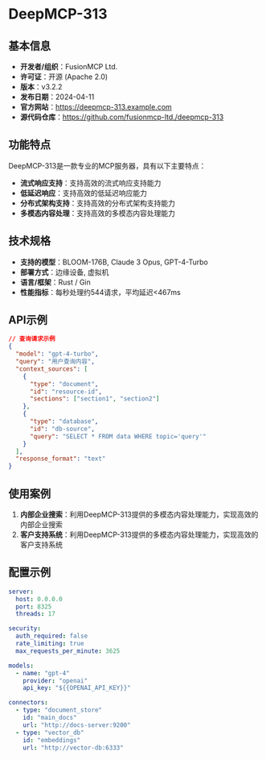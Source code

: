 # DeepMCP-313

## 基本信息

- **开发者/组织**：FusionMCP Ltd.
- **许可证**：开源 (Apache 2.0)
- **版本**：v3.2.2
- **发布日期**：2024-04-11
- **官方网站**：https://deepmcp-313.example.com
- **源代码仓库**：https://github.com/fusionmcp-ltd./deepmcp-313

## 功能特点

DeepMCP-313是一款专业的MCP服务器，具有以下主要特点：

- **流式响应支持**：支持高效的流式响应支持能力
- **低延迟响应**：支持高效的低延迟响应能力
- **分布式架构支持**：支持高效的分布式架构支持能力
- **多模态内容处理**：支持高效的多模态内容处理能力


## 技术规格

- **支持的模型**：BLOOM-176B, Claude 3 Opus, GPT-4-Turbo
- **部署方式**：边缘设备, 虚拟机
- **语言/框架**：Rust / Gin
- **性能指标**：每秒处理约544请求，平均延迟<467ms

## API示例

```json
// 查询请求示例
{
  "model": "gpt-4-turbo",
  "query": "用户查询内容",
  "context_sources": [
    {
      "type": "document",
      "id": "resource-id",
      "sections": ["section1", "section2"]
    },
    {
      "type": "database",
      "id": "db-source",
      "query": "SELECT * FROM data WHERE topic='query'"
    }
  ],
  "response_format": "text"
}
```

## 使用案例

1. **内部企业搜索**：利用DeepMCP-313提供的多模态内容处理能力，实现高效的内部企业搜索
2. **客户支持系统**：利用DeepMCP-313提供的多模态内容处理能力，实现高效的客户支持系统


## 配置示例

```yaml
server:
  host: 0.0.0.0
  port: 8325
  threads: 17

security:
  auth_required: false
  rate_limiting: true
  max_requests_per_minute: 3625

models:
  - name: "gpt-4"
    provider: "openai"
    api_key: "${{OPENAI_API_KEY}}"

connectors:
  - type: "document_store"
    id: "main_docs"
    url: "http://docs-server:9200"
  - type: "vector_db"
    id: "embeddings"
    url: "http://vector-db:6333"
```